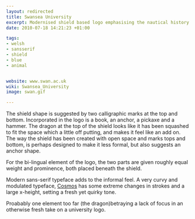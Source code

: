 ```yaml
---
layout: redirected
title: Swansea University
excerpt: Modernised shield based logo emphasising the nautical history of the city.
date: 2010-07-18 14:21:23 +01:00

tags:
- welsh
- sansserif
- shield
- blue
- animal


website: www.swan.ac.uk
wiki: Swansea_University
image: swan.gif

---
```


The shield shape is suggested by two calligraphic marks at the top and bottom. Incorporated in the logo is a book, an anchor, a pickaxe and a hammer. The dragon at the top of the shield looks like it has been squashed to fit the space which a little off putting, and makes it feel like an add on. The way the shield has been created with open space and marks tops and bottom, is perhaps designed to make it less formal, but also suggests an anchor shape.

For the bi-lingual element of the logo, the two parts are given roughly equal weight and prominence, both placed beneath the shield.

Modern sans-serif typeface adds to the informal feel. A very curvy and modulated typeface, [Cosmos](http://www.linotype.com/261345/cosmos-family.html?subviewmode=FONTS&samplestr=abcdefghijklmnopqrstuv) has some extreme changes in strokes and a large x-height, setting a fresh yet quirky tone.

Proabably one element too far (the dragon)betraying a lack of focus in an otherwise fresh take on a university logo.
